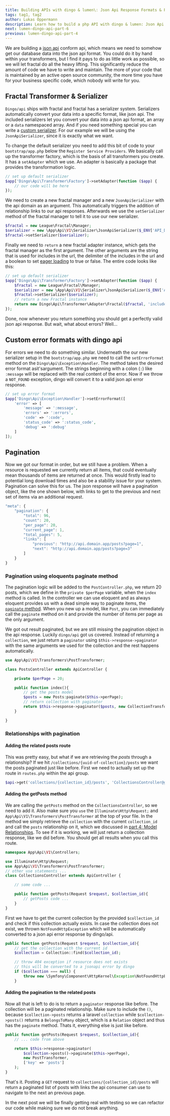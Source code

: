 ```yaml
---
title: Building APIs with dingo & lumen\: Json Api Response Formats & Pagination  - PART 5
tags: tag1, tag2
author: Lukas Oppermann
description: Learn how to build a php API with dingo & lumen: Json Api Response Formats & Pagination
next: lumen-dingo-api-part-6
previous: lumen-dingo-api-part-4
---
```


We are building a [json api](http://jsonapi.org/format/) conform api, which means we need to somehow get our database data into the json api format. You could do it by hand within your transformers, but I find it pays to do as little work as possible, so we will let fractal do all the heavy lifting. This significantly reduce the amount of code we have to write and maintain. The more of your code that is maintained by an active open source community, the more time you have for your business specific code, which nobody will write for you.

## Fractal Transformer & Serializer

`Dingo/api` ships with fractal and fractal has a serializer system. Serializers automatically convert your data into a specific format, like json api. The included serializers let you convert your data into a json api format, an array or a `data` namespaced array. And if you need something special you can write a [custom serializer](http://fractal.thephpleague.com/serializers/#custom-serializers). For our example we will be using the `JsonApiSerializer`, since it is exactly what we want.

To change the default serializer you need to add this bit of code to your `bootstrap/app.php` below the `Register Service Providers`. We basically call up the transformer factory, which is the basis of all transformers you create. It has a `setAdapter` which we use. An adapter is basically a package that provides the transformation logic.

```php
// set up default serializer
$app['Dingo\Api\Transformer\Factory']->setAdapter(function ($app) {
    // our code will be here
});
```

We need to create a new fractal manager and a new `JsonApiSerializer` with the api domain as an argument. This automatically triggers the addition of relationship links to our api responses. Afterwards we use the `setSerializer` method of the fractal manager to tell it to use our new serializer.

```php
$fractal = new League\Fractal\Manager;
$serializer = new \App\Api\V1\Serializer\JsonApiSerializer($_ENV['API_DOMAIN']);
$fractal->setSerializer($serializer);
```

Finally we need to `return` a new fractal adapter instance, which gets the fractal manager as the first argument. The other arguments are the string that is used for includes in the url, the delimiter of the includes in the url and a boolean to set [eager loading](http://fractal.thephpleague.com/transformers/#eager-loading-vs-lazy-loading) to true or false. The entire code looks like this:

```php
// set up default serializer
$app['Dingo\Api\Transformer\Factory']->setAdapter(function ($app) {
    $fractal = new League\Fractal\Manager;
    $serializer = new \App\Api\V1\Serializer\JsonApiSerializer($_ENV['API_DOMAIN']);
    $fractal->setSerializer($serializer);
    // return a new Fractal instance
    return new Dingo\Api\Transformer\Adapter\Fractal($fractal, 'include', ',', true);
});
```

Done, now whenever you return something you should get a perfectly valid json api response. But wait, what about errors? Well...

## Custom error formats with dingo api

For errors we need to do something similar. Underneath the our new serializer setup in the `bootstrap/app.php` we need to call the `setErrorFormat` method on the `Dingo\Api\Exception\Handler`. The method takes the desired error format asit'sargument. The strings beginning with a colon (`:`) like `:message` will be replaced with the real content of the error. Now if we throw a `NOT_FOUND` exception, dingo will convert it to a valid json api error response.

```php
// set up error format
$app['Dingo\Api\Exception\Handler']->setErrorFormat([
    'error' => [
        'message' => ':message',
        'errors' => ':errors',
        'code' => ':code',
        'status_code' => ':status_code',
        'debug' => ':debug'
    ]
]);
```

## Pagination
Now we got our format in order, but we still have a problem. When a resource is requested we currently return all items, that could eventually mean thousands of items are returned at once. This would firstly lead to potential long download times and also be a stability issue for your system. Pagination can solve this for us. The json response will have a pagination object, like the one shown below, with links to get to the previous and next set of items via an additional request.

```javascript
"meta": {
    "pagination": {
        "total": 96,
        "count": 20,
        "per_page": 20,
        "current_page": 1,
        "total_pages": 5,
        "links": [
            "previous": "http://api.domain.app/posts?page=1",
            "next": "http://api.domain.app/posts?page=3"
        ]
    }
}
```

### Pagination using eloquents paginate method

The pagination logic will be added to the `PostController.php`, we return 20 posts, which we define in the `private $perPage` variable, when the `index` method is called. In the controller we can use eloquent and as always eloquent provides us with a dead simple way to paginate items, the [`paginate` method](https://laravel.com/docs/5.2/pagination#paginating-eloquent-results). When you new up a model, like `Post`, you can immediately call the `paginate` method on it and provide the number of items per page as the only argument.

We got out result paginated, but we are still missing the pagination object in the api response. Luckily `dingo/api` got us covered. Instead of returning a `collection`, we just return a `paginator` using `$this->response->paginator` with the same arguments we used for the collection and the rest happens automatically.

```php
use App\Api\V1\Transformers\PostTransformer;

class PostsController extends ApiController {

    private $perPage = 20;

    public function index(){
        // get the posts model
        $posts = new Posts:paginate($this->perPage);
        // return collection with paginator
        return $this->response->paginator($posts, new CollectionTransformer, ['key' => 'posts']);
    }

}
```

### Relationships with pagination
#### Adding the related posts route
This was pretty easy, but what if we are retrieving the *posts* through a relationship? If we hit `/collections/{uuid-of-collection}/posts` we want the posts paginated just like before. First we need to actually set up the route in `routes.php` within the api group.

```php
$api->get('collections/{collection_id}/posts', 'CollectionsController@getPosts');
```
#### Adding the getPosts method
We are calling the `getPosts` method on the `CollectionsController`, so we need to add it. Also make sure you `use` the `Illuminate\Http\Request;` and `App\Api\V1\Transformers\PostTransformer` at the top of your file. In the method we simply retrieve the `collection` with the current `collection_id` and call the `posts` relationship on it, which we discussed in [part 4: Model Relationships](160103-lumen-dingo-api-part-4). To see if it is working, we will just return a collection response, like we did before. You should get all results when you call this route.

```php
namespace App\Api\V1\Controllers;

use Illuminate\Http\Request;
use App\Api\V1\Transformers\PostTransformer;
// other use statements ...
class CollectionsController extends ApiController {

    // some code ...

    public function getPosts(Request $request, $collection_id){
        // getPosts code ...
    }
}
```

First we have to get the current collection by the provided `$collection_id` and check if this collection actually exists. In case the collection does not exist, we thrown `NotFoundHttpException` which will be automatically converted to a json api error response by dingo/api.

```php
public function getPosts(Request $request, $collection_id){
    // get the collection with the current id
    $collection = Collection::find($collection_id);

    // throw 404 exception if resource does not exists
    // this will be converted to a jsonapi error by dingo
    if ($collection === null) {
        throw new \Symfony\Component\HttpKernel\Exception\NotFoundHttpException;
    }
```

#### Adding the pagination to the related posts
Now all that is left to do is to return a `paginator` response like before. The collection will be a paginated relationship. Make sure to include the `()`, because `$collection->posts` returns a laravel `collection` while `$collection->posts()` returns a `BelongsToMany` object, which is a `Relation` object and thus has the `paginate` method. Thats it, everything else is just like before.

```php
public function getPosts(Request $request, $collection_id){
    // ... code from above

    return $this->response->paginator(
        $collection->posts()->paginate($this->perPage),
        new PostTransformer,
        ['key' => 'posts']
    );
}
```

That's it. Posting a `GET` request to `collections/{collection_id}/posts` will return a paginated list of posts with links the api consumer can use to navigate to the next an previous page.

In the next post we will be finally getting real with testing so we can refactor our code while making sure we do not break anything.
